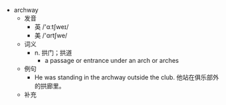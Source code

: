- archway
  - 发音
    - 英 /'ɑːtʃweɪ/
    - 美 /'ɑrtʃwe/
  - 词义
    - n. 拱门；拱道
      - a passage or entrance under an  arch  or arches
  - 例句
    - He was standing in the archway outside the club. 他站在俱乐部外的拱廊里。
  - 补充